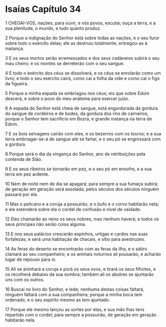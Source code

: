 # Isaías Capítulo 34

1	CHEGAI-VOS, nações, para ouvir, e vós povos, escutai; ouça a terra, e a sua plenitude, o mundo, e tudo quanto produz.

2	Porque a indignação do Senhor está sobre todas as nações, e o seu furor sobre todo o exército delas; ele as destruiu totalmente, entregou-as à matança.

3	E os seus mortos serão arremessados e dos seus cadáveres subirá o seu mau cheiro; e os montes se derreterão com o seu sangue.

4	E todo o exército dos céus se dissolverá, e os céus se enrolarão como um livro; e todo o seu exército cairá, como cai a folha da vide e como cai o figo da figueira.

5	Porque a minha espada se embriagou nos céus; eis que sobre Edom descerá, e sobre o povo do meu anátema para exercer juízo.

6	A espada do Senhor está cheia de sangue, está engordurada da gordura do sangue de cordeiros e de bodes, da gordura dos rins de carneiros; porque o Senhor tem sacrifício em Bozra, e grande matança na terra de Edom.

7	E os bois selvagens cairão com eles, e os bezerros com os touros; e a sua terra embriagar-se-á de sangue até se fartar, e o seu pó se engrossará com a gordura.

8	Porque será o dia da vingança do Senhor, ano de retribuições pela contenda de Sião.

9	E os seus ribeiros se tornarão em pez, e o seu pó em enxofre, e a sua terra em pez ardente.

10	Nem de noite nem de dia se apagará; para sempre a sua fumaça subirá; de geração em geração será assolada; pelos séculos dos séculos ninguém passará por ela.

11	Mas o pelicano e a coruja a possuirão, e o bufo e o corvo habitarão nela; e ele estenderá sobre ela o cordel de confusão e nível de vaidade.

12	Eles chamarão ao reino os seus nobres, mas nenhum haverá; e todos os seus príncipes não serão coisa alguma.

13	E nos seus palácios crescerão espinhos, urtigas e cardos nas suas fortalezas; e será uma habitação de chacais, e sítio para avestruzes.

14	As feras do deserto se encontrarão com as feras da ilha, e o sátiro clamará ao seu companheiro; e os animais noturnos ali pousarão, e acharão lugar de repouso para si.

15	Ali se aninhará a coruja e porá os seus ovos, e tirará os seus filhotes, e os recolherá debaixo da sua sombra; também ali os abutres se ajuntarão uns com os outros.

16	Buscai no livro do Senhor, e lede; nenhuma destas coisas faltará, ninguém faltará com a sua companheira; porque a minha boca tem ordenado, e o seu espírito mesmo as tem ajuntado.

17	Porque ele mesmo lançou as sortes por elas, e sua mão lhas tens repartido com o cordel; para sempre a possuirão, de geração em geração habitarão nela.

